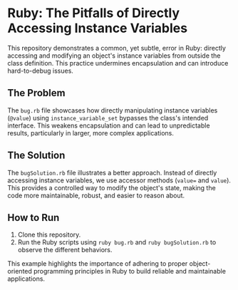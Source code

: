 # Ruby: The Pitfalls of Directly Accessing Instance Variables

This repository demonstrates a common, yet subtle, error in Ruby: directly accessing and modifying an object's instance variables from outside the class definition.  This practice undermines encapsulation and can introduce hard-to-debug issues.

## The Problem

The `bug.rb` file showcases how directly manipulating instance variables (`@value`) using `instance_variable_set` bypasses the class's intended interface. This weakens encapsulation and can lead to unpredictable results, particularly in larger, more complex applications.

## The Solution

The `bugSolution.rb` file illustrates a better approach. Instead of directly accessing instance variables, we use accessor methods (`value=` and `value`). This provides a controlled way to modify the object's state, making the code more maintainable, robust, and easier to reason about.

## How to Run

1.  Clone this repository.
2.  Run the Ruby scripts using `ruby bug.rb` and `ruby bugSolution.rb` to observe the different behaviors.

This example highlights the importance of adhering to proper object-oriented programming principles in Ruby to build reliable and maintainable applications.